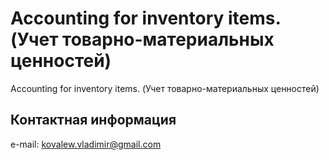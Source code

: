 # Accounting for inventory items. (Учет товарно-материальных ценностей)
Accounting for inventory items. (Учет товарно-материальных ценностей)

## Контактная информация
e-mail: <kovalew.vladimir@gmail.com>